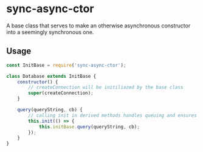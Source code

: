 # sync-async-ctor

A base class that serves to make an otherwise asynchronous constructor into a seemingly synchronous one.

##  Usage

```javascript
const InitBase = require('sync-async-ctor');

class Database extends InitBase {
    constructor() {
        // createConnection will be initiliazed by the base class
        super(createConnection);
    }

    query(queryString, cb) {
        // calling init in derived methods handles queuing and ensures the asynchronous task has completed before continuing
        this.init(() => {
            this.initBase.query(queryString, cb);
        });
    }
}
```
